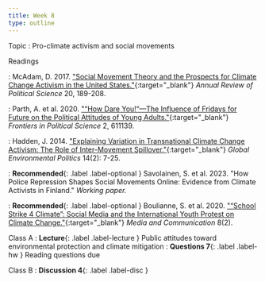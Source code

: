 ```yaml
---
title: Week 8
type: outline
---
```


Topic
: Pro-climate activism and social movements

Readings

: McAdam, D. 2017. ["Social Movement Theory and the Prospects for Climate Change Activism in the United States."](https://doi.org/10.1146/annurev-polisci-052615-025801){:target="_blank"} _Annual Review of Political Science_ 20, 189-208.

: Parth, A. et al. 2020. ["“How Dare You!“—The Influence of Fridays for Future on the Political Attitudes of Young Adults."](https://doi.org/10.3389/fpos.2020.611139){:target="_blank"} _Frontiers in Political Science_ 2, 611139.

: Hadden, J. 2014. ["Explaining Variation in Transnational Climate Change Activism: The Role of Inter-Movement Spillover."](https://doi.org/10.1162/GLEP_a_00225){:target="_blank"} _Global Environmental Politics_ 14(2): 7-25.

: **Recommended**{: .label .label-optional } Savolainen, S. et al. 2023. "How Police Repression Shapes Social Movements Online: Evidence from Climate Activists in Finland." _Working paper._ 

: **Recommended**{: .label .label-optional } Boulianne, S. et al. 2020. ["“School Strike 4 Climate”: Social Media and the International Youth Protest on Climate Change."](http://dx.doi.org/10.17645/mac.v8i2.2768){:target="_blank"} _Media and Communication_ 8(2).

Class A
: **Lecture**{: .label .label-lecture } Public attitudes toward environmental protection and climate mitigation
: **Questions 7**{: .label .label-hw } Reading questions due

Class B
: **Discussion 4**{: .label .label-disc }
